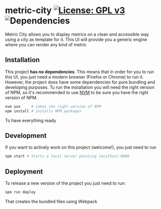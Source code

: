 # metric-city [![License: GPL v3](https://img.shields.io/badge/License-GPLv3-blue.svg)](https://www.gnu.org/licenses/gpl-3.0) ![Dependencies](https://david-dm.org/ivancompanyavi/metric-city.svg)

Metric City allows you to display metrics on a clean and accessible way using a city as template for it. This UI will provide you a generic engine where you can render any kind of metric

## Installation

This project **has no dependencies**. This means that in order for you to run this UI, you just need a modern browser (Firefox or Chrome) to run it. However, the project does have some dependencies for pure bundling and developing purposes. Tu run the installation you will need the right version of NPM, so it's recommended to use [NVM](https://github.com/nvm-sh/nvm) to be sure you have the right version of NPM.
```bash
nvm use     # takes the right version of NPM
npm install # installs NPM packages
```
To have everything ready

## Development

If you want to actively work on this project (welcome!), you just need to run
```bash
npm start # Starts a local server pointing localhost:8080
```

## Deployment

To release a new version of the project  you just need to run:
```bash
npm run deploy
```
That creates the bundled files using Webpack
